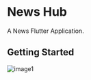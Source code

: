 # News Hub

A News Flutter Application.

## Getting Started


![image1](https://user-images.githubusercontent.com/89066510/224975415-da5a0dbe-45d3-4488-9079-cb97d11b2b91.png)

